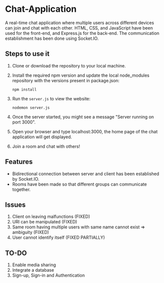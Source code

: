 # Chat-Application

A real-time chat application where multiple users across different devices can join and chat with each other. HTML, CSS, and JavaScript have been used for the front-end, and Express.js for the back-end. The communication establishment has been done using Socket.IO.

## Steps to use it

1. Clone or download the repository to your local machine.

2. Install the required npm version and update the local node_modules repository with the versions present in package.json:

   ```
   npm install
   ```

3. Run the `server.js` to view the website:

   ```
   nodemon server.js
   ```

4. Once the server started, you might see a message "Server running on port 3000".

5. Open your browser and type localhost:3000, the home page of the chat application will get displayed.

6. Join a room and chat with others!

## Features

- Bidirectional connection between server and client has been established by Socket.IO.
- Rooms have been made so that different groups can communicate together.

## Issues

1. Client on leaving malfunctions (FIXED)
2. URI can be manipulated (FIXED)
3. Same room having multiple users with same name cannot exist => ambiguity (FIXED)
4. User cannot identify itself (FIXED PARTIALLY)

## TO-DO

1. Enable media sharing
2. Integrate a database
3. Sign-up, Sign-in and Authentication
